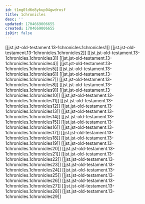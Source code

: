 ```yaml
---
id: t1mg0ld6e8ykup04gwdrosf
title: 1chronicles
desc: ''
updated: 1704669006655
created: 1704669006655
isDir: false
---
```

[[jst.jst-old-testament.13-1chronicles.1chronicles1]]
[[jst.jst-old-testament.13-1chronicles.1chronicles2]]
[[jst.jst-old-testament.13-1chronicles.1chronicles3]]
[[jst.jst-old-testament.13-1chronicles.1chronicles4]]
[[jst.jst-old-testament.13-1chronicles.1chronicles5]]
[[jst.jst-old-testament.13-1chronicles.1chronicles6]]
[[jst.jst-old-testament.13-1chronicles.1chronicles7]]
[[jst.jst-old-testament.13-1chronicles.1chronicles8]]
[[jst.jst-old-testament.13-1chronicles.1chronicles9]]
[[jst.jst-old-testament.13-1chronicles.1chronicles10]]
[[jst.jst-old-testament.13-1chronicles.1chronicles11]]
[[jst.jst-old-testament.13-1chronicles.1chronicles12]]
[[jst.jst-old-testament.13-1chronicles.1chronicles13]]
[[jst.jst-old-testament.13-1chronicles.1chronicles14]]
[[jst.jst-old-testament.13-1chronicles.1chronicles15]]
[[jst.jst-old-testament.13-1chronicles.1chronicles16]]
[[jst.jst-old-testament.13-1chronicles.1chronicles17]]
[[jst.jst-old-testament.13-1chronicles.1chronicles18]]
[[jst.jst-old-testament.13-1chronicles.1chronicles19]]
[[jst.jst-old-testament.13-1chronicles.1chronicles20]]
[[jst.jst-old-testament.13-1chronicles.1chronicles21]]
[[jst.jst-old-testament.13-1chronicles.1chronicles22]]
[[jst.jst-old-testament.13-1chronicles.1chronicles23]]
[[jst.jst-old-testament.13-1chronicles.1chronicles24]]
[[jst.jst-old-testament.13-1chronicles.1chronicles25]]
[[jst.jst-old-testament.13-1chronicles.1chronicles26]]
[[jst.jst-old-testament.13-1chronicles.1chronicles27]]
[[jst.jst-old-testament.13-1chronicles.1chronicles28]]
[[jst.jst-old-testament.13-1chronicles.1chronicles29]]

